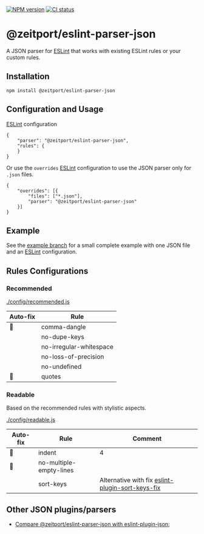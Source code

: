 [![NPM version](https://img.shields.io/npm/v/@zeitport/eslint-parser-json.svg)](https://img.shields.io/npm/v/@zeitport/eslint-parser-json)
[![CI status](https://github.com/zeitport/eslint-parser-json/workflows/CI/badge.svg?branch=master&event=push)](https://github.com/zeitport/eslint-parser-json/actions?query=workflow%3ACI)

# @zeitport/eslint-parser-json

A JSON parser for [ESLint] that works with existing ESLint rules or your custom rules.

## Installation

```
npm install @zeitport/eslint-parser-json
```

## Configuration and Usage

[ESLint] configuration
```
{
    "parser": "@zeitport/eslint-parser-json",
    "rules": {
    }
}
```

Or use the `overrides` [ESLint] configuration to use the JSON parser only for `.json` files.

```
{
    "overrides": [{
        "files": ["*.json"],
        "parser": "@zeitport/eslint-parser-json"
    }]
}
```

## Example
See the [example branch] for a small complete example with one JSON file and an [ESLint] configuration.

## Rules Configurations

### Recommended
[./config/recommended.js](./config/recommended.js)

| Auto-fix | Rule                   |
|----------|------------------------|
|🔧| comma-dangle              |
| | no-dupe-keys              |
| | no-irregular-whitespace   |
| | no-loss-of-precision      |
| | no-undefined              |
|🔧| quotes                   |

### Readable
Based on the recommended rules with stylistic aspects.

[./config/readable.js](./config/readable.js)

| Auto-fix | Rule                   | Comment |
|----------|------------------------|---------------------|
|🔧| indent | 4 |
|🔧| no-multiple-empty-lines | |
| | sort-keys |Alternative with fix [eslint-plugin-sort-keys-fix] |

## Other JSON plugins/parsers

- [Compare @zeitport/eslint-parser-json with eslint-plugin-json](docs/compare-eslint-plugin-json.md);

[ESLint]: https://eslint.org/
[custom parser]: https://eslint.org/docs/developer-guide/working-with-custom-parsers
[eslint-plugin-json]: https://github.com/azeemba/eslint-plugin-json
[eslint-plugin-jsonc]: https://github.com/ota-meshi/eslint-plugin-jsonc
[eslint-plugin-sort-keys-fix]: https://github.com/leo-buneev/eslint-plugin-sort-keys-fix
[example branch]: https://github.com/zeitport/eslint-parser-json/tree/example
